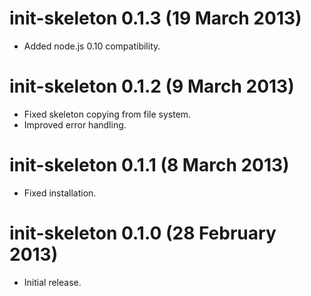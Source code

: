 # init-skeleton 0.1.3 (19 March 2013)
* Added node.js 0.10 compatibility.

# init-skeleton 0.1.2 (9 March 2013)
* Fixed skeleton copying from file system.
* Improved error handling.

# init-skeleton 0.1.1 (8 March 2013)
* Fixed installation.

# init-skeleton 0.1.0 (28 February 2013)
* Initial release.
